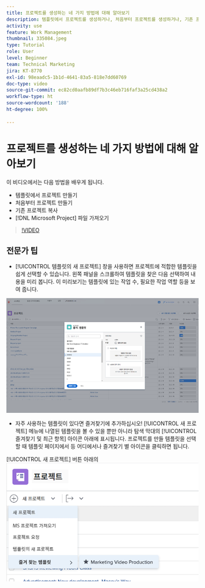 ```yaml
---
title: 프로젝트를 생성하는 네 가지 방법에 대해 알아보기
description: 템플릿에서 프로젝트를 생성하거나, 처음부터 프로젝트를 생성하거나, 기존 프로젝트를 복사하거나, [!DNL Microsoft Project] 파일을 가져오는 방법에 대해 알아봅니다.
activity: use
feature: Work Management
thumbnail: 335084.jpeg
type: Tutorial
role: User
level: Beginner
team: Technical Marketing
jira: KT-8770
exl-id: 98eaadc5-1b1d-4641-83a5-818e7dd60769
doc-type: video
source-git-commit: ec82cd0aafb89df7b3c46eb716faf3a25cd438a2
workflow-type: ht
source-wordcount: '188'
ht-degree: 100%

---
```


# 프로젝트를 생성하는 네 가지 방법에 대해 알아보기

이 비디오에서는 다음 방법을 배우게 됩니다.

* 템플릿에서 프로젝트 만들기
* 처음부터 프로젝트 만들기
* 기존 프로젝트 복사
* [!DNL Microsoft Project] 파일 가져오기

>[!VIDEO](https://video.tv.adobe.com/v/335084/?quality=12&learn=on)

## 전문가 팁

* [!UICONTROL 템플릿의 새 프로젝트] 창을 사용하면 프로젝트에 적합한 템플릿을 쉽게 선택할 수 있습니다. 왼쪽 패널을 스크롤하여 템플릿을 찾은 다음 선택하여 내용을 미리 봅니다. 이 미리보기는 템플릿에 있는 작업 수, 필요한 작업 역할 등을 보여 줍니다.

![[!UICONTROL 템플릿의 새 프로젝트] 창](assets/planner-fund-new-project-from-template-window.png)

* 자주 사용하는 템플릿이 있다면 즐겨찾기에 추가하십시오! [!UICONTROL 새 프로젝트] 메뉴에 나열된 템플릿을 볼 수 있을 뿐만 아니라 탐색 막대의 [!UICONTROL 즐겨찾기 및 최근 항목] 아이콘 아래에 표시됩니다. 프로젝트를 만들 템플릿을 선택할 때 템플릿 페이지에서 등 어디에서나 즐겨찾기 별 아이콘을 클릭하면 됩니다.

[!UICONTROL 새 프로젝트] 버튼 아래의 ![[!UICONTROL 즐겨 찾는 템플릿] 목록](assets/planner-fund-template-favorites.png)

<!---
learn more:
create a project using a template
create a project
copy a project
import a project from Microsoft Project
--->
